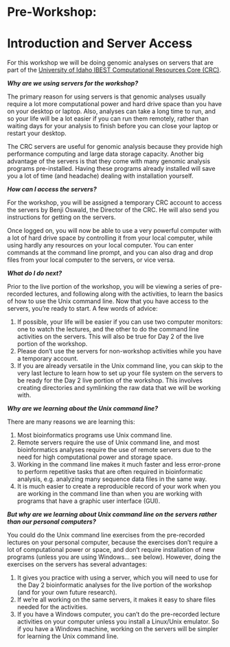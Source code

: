 # **Pre-Workshop:**
# **Introduction and Server Access**


For this workshop we will be doing genomic analyses on servers that are part of the [University of Idaho IBEST Computational Resources Core (CRC)](https://crc.ibest.uidaho.edu/). 

_**Why are we using servers for the workshop?**_

The primary reason for using servers is that genomic analyses usually require a lot more computational power and hard drive space than you have on your desktop or laptop. Also, analyses can take a long time to run, and so your life will be a lot easier if you can run them remotely, rather than waiting days for your analysis to finish before you can close your laptop or restart your desktop.

The CRC servers are useful for genomic analysis because they provide high performance computing and large data storage capacity. Another big advantage of the servers is that they come with many genomic analysis programs pre-installed. Having these programs already installed will save you a lot of time (and headache) dealing with installation yourself.

_**How can I access the servers?**_

For the workshop, you will be assigned a temporary CRC account to access the servers by Benji Oswald, the Director of the CRC. He will also send you instructions for getting on the servers.

Once logged on, you will now be able to use a very powerful computer with a lot of hard drive space by controlling it from your local computer, while using hardly any resources on your local computer. You can enter commands at the command line prompt, and you can also drag and drop files from your local computer to the servers, or vice versa.

_**What do I do next?**_

Prior to the live portion of the workshop, you will be viewing a series of pre-recorded lectures, and following along with the activities, to learn the basics of how to use the Unix command line. Now that you have access to the servers, you’re ready to start. A few words of advice:
1. If possible, your life will be easier if you can use two computer monitors: one to watch the lectures, and the other to do the command line activities on the servers. This will also be true for Day 2 of the live portion of the workshop.
2. Please don’t use the servers for non-workshop activities while you have a temporary account. 
3. If you are already versatile in the Unix command line, you can skip to the very last lecture to learn how to set up your file system on the servers to be ready for the Day 2 live portion of the workshop. This involves creating directories and symlinking the raw data that we will be working with. 

_**Why are we learning about the Unix command line?**_ 

There are many reasons we are learning this:

1. Most bioinformatics programs use Unix command line.
2. Remote servers require the use of Unix command line, and most bioinformatics analyses require the use of remote servers due to the need for high computational power and storage space.
3. Working in the command line makes it much faster and less error-prone to perform repetitive tasks that are often required in bioinformatic analysis, e.g. analyzing many sequence data files in the same way.
4. It is much easier to create a reproducible record of your work when you are working in the command line than when you are working with programs that have a graphic user interface (GUI).

_**But why are we learning about Unix command line on the servers rather than our personal computers?**_

You could do the Unix command line exercises from the pre-recorded lectures on your personal computer, because the exercises don’t require a lot of computational power or space, and don’t require installation of new programs (unless you are using Windows… see below). However, doing the exercises on the servers has several advantages:

1. It gives you practice with using a server, which you will need to use for the Day 2 bioinformatic analyses for the live portion of the workshop (and for your own future research).
2. If we’re all working on the same servers, it makes it easy to share files needed for the activities.
3. If you have a Windows computer, you can’t do the pre-recorded lecture activities on your computer unless you install a Linux/Unix emulator. So if you have a Windows machine, working on the servers will be simpler for learning the Unix command line.





